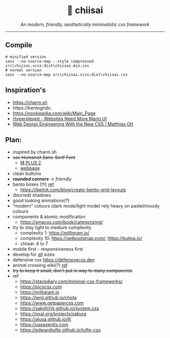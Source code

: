 <h1 align="center">🍱 chiisai</h1>
<p align="center">
  <i>An modern, friendly, aesthetically minimalistic css framework</i>
</p>
<hr>

## Compile

```nu
# minified version
sass --no-source-map --style compressed src\chiisai.scss:dist\chiisai.min.css
# normal version
sass --no-source-map src\chiisai.scss:dist\chiisai.css
```

## Inspiration's

- https://charm.sh
- https://bentogrids.
- https://nookipedia.com/wiki/Main_Page
- [Hyperplexed - Websites Need More Mario UI](https://youtu.be/x872keruUWQ?si=6xeduMSppN0E1DlP)
- [Web Design Engineering With the New CSS | Matthias Ott](https://youtu.be/su6WA0kUUJE?si=2N7K4UFs6SLr8Npx)

## Plan:

- inspired by charm.sh
- ~~use Humanist Sans-Serif Font~~
  - [M PLUS 2](https://fonts.google.com/specimen/M+PLUS+2)
  - [webpage](https://mplusfonts.github.io)
- clean buttons
- **_rounded corners_** -> _friendly_
- bento boxes (!!!) [ref](https://bentogrids.com)
  - <https://ibelick.com/blog/create-bento-grid-layouts>
- (blurred) shadows
- good looking animations(?)
- "modern" colours (dark mode/light mode) rely heavy on pastel/moody colours
- components & atomic modification
  - <https://smacss.com/book/categorizing/>
- try to stay light to medium complexity
  - complexity 1: <https://milligram.io/>
  - complexity 10: <https://getbootstrap.com/>, <https://bulma.io/>
  - chiisai: 4 to 7
- mobile first - responsiveness first
- develop for _[all](https://youtu.be/su6WA0kUUJE)_ sizes
- defensive css <https://defensivecss.dev>
- animal crossing wiki(?) [ref](https://nookipedia.com/wiki/Main_Page)
- ~~try to keep it small, don't put in way to many components~~
- ref
  - <https://stackdiary.com/minimal-css-frameworks/>
  - <https://picocss.com>
  - <https://milligram.io>
  - <https://jenil.github.io/chota>
  - <https://www.getpapercss.com>
  - <https://sakofchit.github.io/system.css>
  - <https://oxal.org/projects/sakura>
  - <https://ajusa.github.io/lit>
  - <https://useaxentix.com>
  - <https://edwardtufte.github.io/tufte-css>
